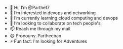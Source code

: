- 👋 Hi, I’m @Parthe17
- 👀 I’m interested in devops and networking
- 🌱 I’m currently learning cloud computing and devops
- 💞️ I’m looking to collaborate on tech people's 
- 📫 Reach me through my mail
- 😄 Pronouns: Partheeban
- ⚡ Fun fact: I'm looking for Adventures

<!---
Parthe17/Parthe17 is a ✨ special ✨ repository because its `README.md` (this file) appears on your GitHub profile.
You can click the Preview link to take a look at your changes.
--->
